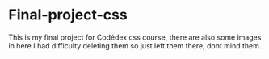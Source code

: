 # Final-project-css
This is my final project for Codédex css course, there are also some images in here I had difficulty deleting them so just left them there, dont mind them.
